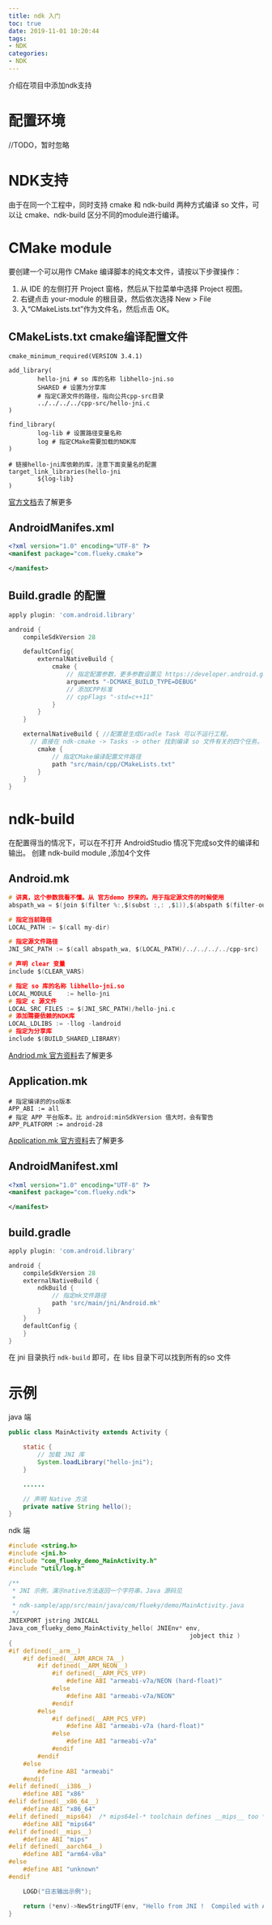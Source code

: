 ```yaml
---
title: ndk 入门
toc: true
date: 2019-11-01 10:20:44
tags:
- NDK
categories:
- NDK
---
```

介绍在项目中添加ndk支持
<!--more-->
# 配置环境
//TODO，暂时忽略

# NDK支持
由于在同一个工程中，同时支持 cmake 和 ndk-build 两种方式编译 so 文件，可以让 cmake、ndk-build 区分不同的module进行编译。

# CMake module
要创建一个可以用作 CMake 编译脚本的纯文本文件，请按以下步骤操作：
1. 从 IDE 的左侧打开 Project 窗格，然后从下拉菜单中选择 Project 视图。
2. 右键点击 your-module 的根目录，然后依次选择 New > File
3. 入“CMakeLists.txt”作为文件名，然后点击 OK。

## CMakeLists.txt cmake编译配置文件
```shell
cmake_minimum_required(VERSION 3.4.1)

add_library(
        hello-jni # so 库的名称 libhello-jni.so
        SHARED # 设置为分享库
        # 指定C源文件的路径，指向公共cpp-src目录
        ../../../../cpp-src/hello-jni.c
)

find_library(
        log-lib # 设置路径变量名称
        log # 指定CMake需要加载的NDK库
)

# 链接hello-jni库依赖的库，注意下面变量名的配置
target_link_libraries(hello-jni
        ${log-lib}
)
```
[官方文档](https://developer.android.google.cn/ndk/guides/cmake)去了解更多

## AndroidManifes.xml
```xml
<?xml version="1.0" encoding="UTF-8" ?>
<manifest package="com.flueky.cmake">

</manifest>
```
## Build.gradle 的配置
```Groovy
apply plugin: 'com.android.library'

android {
    compileSdkVersion 28

    defaultConfig{
        externalNativeBuild {
            cmake {
                // 指定配置参数，更多参数设置见 https://developer.android.google.cn/ndk/guides/cmake
                arguments "-DCMAKE_BUILD_TYPE=DEBUG"
                // 添加CPP标准
                // cppFlags "-std=c++11"
            }
        }
    }

    externalNativeBuild { //配置是生成Gradle Task 可以不运行工程，
      // 直接在 ndk-cmake -> Tasks -> other 找到编译 so 文件有关的四个任务。
        cmake {
            // 指定CMake编译配置文件路径
            path "src/main/cpp/CMakeLists.txt"
        }
    }
}
```

# ndk-build
在配置得当的情况下，可以在不打开 AndroidStudio 情况下完成so文件的编译和输出。
创建 ndk-build module ,添加4个文件
## Android.mk
```c
# 讲真，这个参数我看不懂。从 官方demo 抄来的。用于指定源文件的时候使用
abspath_wa = $(join $(filter %:,$(subst :,: ,$1)),$(abspath $(filter-out %:,$(subst :,: ,$1))))

# 指定当前路径
LOCAL_PATH := $(call my-dir)

# 指定源文件路径
JNI_SRC_PATH := $(call abspath_wa, $(LOCAL_PATH)/../../../../cpp-src)

# 声明 clear 变量
include $(CLEAR_VARS)

# 指定 so 库的名称 libhello-jni.so
LOCAL_MODULE    := hello-jni
# 指定 c 源文件
LOCAL_SRC_FILES := $(JNI_SRC_PATH)/hello-jni.c
# 添加需要依赖的NDK库
LOCAL_LDLIBS := -llog -landroid
# 指定为分享库
include $(BUILD_SHARED_LIBRARY)
```
[Andriod.mk 官方资料](https://developer.android.google.cn/ndk/guides/android_mk)去了解更多

## Application.mk
```shell
# 指定编译的的so版本
APP_ABI := all
# 指定 APP 平台版本。比 android:minSdkVersion 值大时，会有警告
APP_PLATFORM := android-28
```
[Application.mk 官方资料](https://developer.android.google.cn/ndk/guides/application_mk)去了解更多

## AndroidManifest.xml
```xml
<?xml version="1.0" encoding="UTF-8" ?>
<manifest package="com.flueky.ndk">

</manifest>
```

## build.gradle
```Groovy
apply plugin: 'com.android.library'

android {
    compileSdkVersion 28
    externalNativeBuild {
        ndkBuild {
            // 指定mk文件路径
            path 'src/main/jni/Android.mk'
        }
    }
    defaultConfig {
    }
}
```

在 jni 目录执行 `ndk-build` 即可，在 libs 目录下可以找到所有的so 文件

# 示例
java 端
```java
public class MainActivity extends Activity {

    static {
        // 加载 JNI 库
        System.loadLibrary("hello-jni");
    }

    ......

    // 声明 Native 方法
    private native String hello();
}
```

ndk 端
```c
#include <string.h>
#include <jni.h>
#include "com_flueky_demo_MainActivity.h"
#include "util/log.h"

/**
 * JNI 示例，演示native方法返回一个字符串，Java 源码见
 *
 * ndk-sample/app/src/main/java/com/flueky/demo/MainActivity.java
 */
JNIEXPORT jstring JNICALL
Java_com_flueky_demo_MainActivity_hello( JNIEnv* env,
                                                  jobject thiz )
{
#if defined(__arm__)
    #if defined(__ARM_ARCH_7A__)
        #if defined(__ARM_NEON__)
            #if defined(__ARM_PCS_VFP)
                #define ABI "armeabi-v7a/NEON (hard-float)"
            #else
                #define ABI "armeabi-v7a/NEON"
            #endif
        #else
            #if defined(__ARM_PCS_VFP)
                #define ABI "armeabi-v7a (hard-float)"
            #else
                #define ABI "armeabi-v7a"
            #endif
        #endif
    #else
        #define ABI "armeabi"
    #endif
#elif defined(__i386__)
    #define ABI "x86"
#elif defined(__x86_64__)
    #define ABI "x86_64"
#elif defined(__mips64)  /* mips64el-* toolchain defines __mips__ too */
    #define ABI "mips64"
#elif defined(__mips__)
    #define ABI "mips"
#elif defined(__aarch64__)
    #define ABI "arm64-v8a"
#else
    #define ABI "unknown"
#endif

    LOGD("日志输出示例");

    return (*env)->NewStringUTF(env, "Hello from JNI !  Compiled with ABI " ABI ".");
}
```
